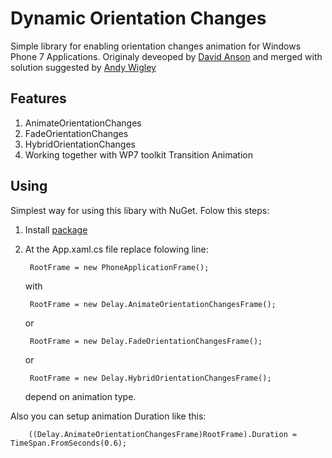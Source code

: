 # Dynamic Orientation Changes

Simple library for enabling orientation changes animation for Windows Phone 7 Applications. Originaly deveoped by [David Anson](http://blogs.msdn.com/b/delay/archive/2010/09/28/this-one-s-for-you-gregor-mendel-code-to-animate-and-fade-windows-phone-orientation-changes-now-supports-a-new-mode-hybrid.aspx) and merged with solution suggested by [Andy Wigley](http://mobileworld.appamundi.com/blogs/andywigley/archive/2010/11/24/best-of-breed-page-rotation-animations.aspx)

## Features

1. AnimateOrientationChanges
2. FadeOrientationChanges
3. HybridOrientationChanges
4. Working together with WP7 toolkit Transition Animation

## Using

Simplest way for using this libary with NuGet. Folow this steps:

1. Install [package](https://nuget.org/packages/DynamicOrientationChanges)
2. At the  App.xaml.cs file replace folowing line:

		RootFrame = new PhoneApplicationFrame();
   with

        RootFrame = new Delay.AnimateOrientationChangesFrame();

   or

   		RootFrame = new Delay.FadeOrientationChangesFrame();

   or

   		RootFrame = new Delay.HybridOrientationChangesFrame();

   depend on animation type.

Also you can setup animation Duration like this:

		((Delay.AnimateOrientationChangesFrame)RootFrame).Duration = TimeSpan.FromSeconds(0.6);
